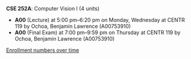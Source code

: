 **CSE 252A**: Computer Vision I (4 units)

- **A00** (Lecture) at 5:00 pm–6:20 pm on Monday, Wednesday at CENTR 119 by Ochoa, Benjamin Lawrence (A00753910)
- **A00** (Final Exam) at 7:00 pm–9:59 pm on Thursday at CENTR 119 by Ochoa, Benjamin Lawrence (A00753910)

[Enrollment numbers over time](./CSE252A.tsv)

